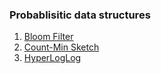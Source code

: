 ### Probablisitic data structures
1. [Bloom Filter](https://d2.naver.com/helloworld/749531)
2. [Count-Min Sketch](https://d2.naver.com/helloworld/799782)
3. [HyperLogLog](https://d2.naver.com/helloworld/711301)
